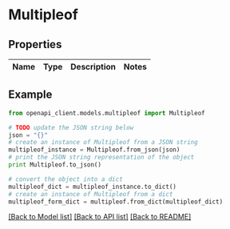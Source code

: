 # Multipleof


## Properties
Name | Type | Description | Notes
------------ | ------------- | ------------- | -------------

## Example

```python
from openapi_client.models.multipleof import Multipleof

# TODO update the JSON string below
json = "{}"
# create an instance of Multipleof from a JSON string
multipleof_instance = Multipleof.from_json(json)
# print the JSON string representation of the object
print Multipleof.to_json()

# convert the object into a dict
multipleof_dict = multipleof_instance.to_dict()
# create an instance of Multipleof from a dict
multipleof_form_dict = multipleof.from_dict(multipleof_dict)
```
[[Back to Model list]](../README.md#documentation-for-models) [[Back to API list]](../README.md#documentation-for-api-endpoints) [[Back to README]](../README.md)


